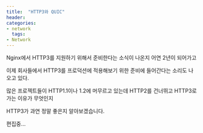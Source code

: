 ```yaml
---
title:  "HTTP3와 QUIC"
header:
categories:
- network
  tags:
- Network
---
```


Nginx에서 HTTP3를 지원하기 위해서 준비한다는 소식이 나온지 어연 2년이 되어가고

이제 회사들에서 HTTP3를 프로덕션에 적용해보기 위한 준비에 들어간다는 소리도 나오고 있다.

많은 프로젝트들이 HTTP1.1이나 1.2에 머무르고 있는데 HTTP2를 건너뛰고 HTTP3로 가는 이유가 무엇인지

HTTP3가 과연 정말 좋은지 알아보겠습니다.

편집중...

